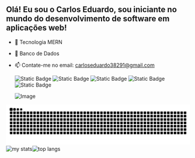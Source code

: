 ## Olá! Eu sou o Carlos Eduardo, sou iniciante no mundo do desenvolvimento de software em aplicações web!

- 🌱 Tecnologia MERN
- 🤔 Banco de Dados
- 📫 Contate-me no email: carloseduardo38291@gmail.com


  ![Static Badge](https://img.shields.io/badge/JavaScript-orange?style=for-the-badge&logo=javascript)
  ![Static Badge](https://img.shields.io/badge/Mysql-yellow?style=for-the-badge&logo=Mysql)
  ![Static Badge](https://img.shields.io/badge/HTML5-purple?style=for-the-badge&logo=HTML5)
  ![Static Badge](https://img.shields.io/badge/CSS-blue?style=for-the-badge&logo=CSS)
  ![Static Badge](https://img.shields.io/badge/Node.js-green?style=for-the-badge&logo=Node.js)

  ![Image](https://github.com/user-attachments/assets/abf2e874-7f7b-4b2a-a739-05b0409f8e03)

<picture>
  <source media="(prefers-color-scheme: dark)" srcset="https://raw.githubusercontent.com/carlostakeshita/carlostakeshita/output/github-contribution-grid-snake-dark.svg">
  <source media="(prefers-color-scheme: light)" srcset="https://raw.githubusercontent.comcarlostakeshita/carlostakeshita/output/github-contribution-grid-snake.svg">
  <img alt="github contribution grid snake animation" src="https://raw.githubusercontent.com/carlostakeshita/carlostakeshita/output/github-contribution-grid-snake.svg">
</picture>

  <img alt="my stats" align="left" widht="47%" src="https://github-readme-stats.vercel.app/api?username=carlostakeshita&show_icons=true&theme=tokyonight"/>
  <img alt="top langs" align="left" widht="47%" src="https://github-readme-stats.vercel.app/api/top-langs/?username=carlostakeshita&&show_icons=true&theme=tokyonight&layout=compact"/>

 












